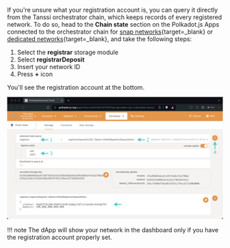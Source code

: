 If you're unsure what your registration account is, you can query it directly from the Tanssi orchestrator chain, which keeps records of every registered network. To do so, head to the **Chain state** section on the Polkadot.js Apps connected to the orchestrator chain for [snap networks](https://polkadot.js.org/apps/?rpc=wss%3A%2F%2Ffraa-flashbox-rpc.a.stagenet.tanssi.network#/chainstate){target=\_blank} or [dedicated networks](https://polkadot.js.org/apps/?rpc=wss%3A%2F%2Ffraa-dancebox-rpc.a.dancebox.tanssi.network#/chainstate){target=\_blank}, and take the following steps:

1. Select the **registrar** storage module
2. Select **registrarDeposit**
3. Insert your network ID
4. Press **+** icon

You'll see the registration account at the bottom.

![Locating your registration account](/images/builders/manage/dapp/locate-registration-account.webp)

!!! note
    The dApp will show your network in the dashboard only if you have the registration account properly set.